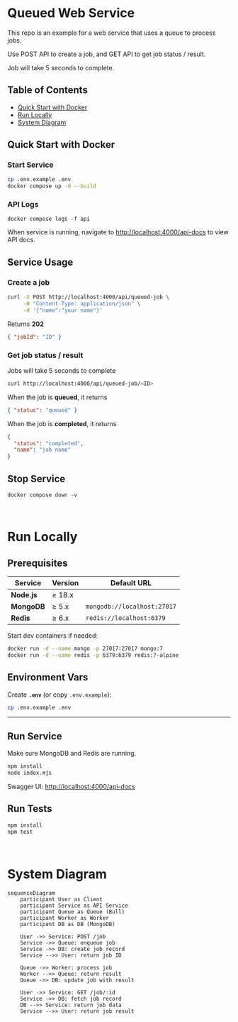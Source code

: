 # Queued Web Service

This repo is an example for a web service that uses a queue to process jobs.

Use POST API to create a job, and GET API to get job status / result.

Job will take 5 seconds to complete.

## Table of Contents

- [Quick Start with Docker](#quick-start-with-docker)
- [Run Locally](#run-locally)
- [System Diagram](#system-diagram)

## Quick Start with Docker

### Start Service

```bash
cp .env.example .env
docker compose up -d --build
```

### API Logs

```
docker compose logs -f api
```

When service is running, navigate to [http://localhost:4000/api-docs](http://localhost:4000/api-docs) to view API docs.

## Service Usage

### Create a job

```bash
curl -X POST http://localhost:4000/api/queued-job \
     -H "Content-Type: application/json" \
     -d '{"name":"your name"}'
```

Returns **202**

```json
{ "jobId": "ID" }
```

### Get job status / result

Jobs will take 5 seconds to complete

```bash
curl http://localhost:4000/api/queued-job/<ID>
```

When the job is **queued**, it returns

```json
{ "status": "queued" }
```

When the job is **completed**, it returns

```json
{
  "status": "completed",
  "name": "job name"
}
```

## Stop Service

```
docker compose down -v
```

</br>

# Run Locally

## Prerequisites

| Service     | Version | Default URL                 |
| ----------- | ------- | --------------------------- |
| **Node.js** | ≥ 18.x  |                             |
| **MongoDB** | ≥ 5.x   | `mongodb://localhost:27017` |
| **Redis**   | ≥ 6.x   | `redis://localhost:6379`    |

Start dev containers if needed:

```bash
docker run -d --name mongo -p 27017:27017 mongo:7
docker run -d --name redis -p 6379:6379 redis:7-alpine
```

## Environment Vars

Create **`.env`** (or copy `.env.example`):

```bash
cp .env.example .env
```

---

## Run Service

Make sure MongoDB and Redis are running.

```bash
npm install
node index.mjs
```

Swagger UI: [http://localhost:4000/api-docs](http://localhost:4000/api-docs)

## Run Tests

```bash
npm install
npm test
```

</br>

# System Diagram

```mermaid
sequenceDiagram
    participant User as Client
    participant Service as API Service
    participant Queue as Queue (Bull)
    participant Worker as Worker
    participant DB as DB (MongoDB)

    User ->> Service: POST /job
    Service ->> Queue: enqueue job
    Service ->> DB: create job record
    Service -->> User: return job ID

    Queue ->> Worker: process job
    Worker -->> Queue: return result
    Queue ->> DB: update job with result

    User ->> Service: GET /job/:id
    Service ->> DB: fetch job record
    DB -->> Service: return job data
    Service -->> User: return job result
```
